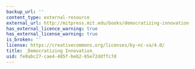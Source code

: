 ```yaml
---
backup_url: ''
content_type: external-resource
external_url: http://mitpress.mit.edu/books/democratizing-innovation
has_external_licence_warning: true
has_external_license_warning: true
is_broken: ''
license: https://creativecommons.org/licenses/by-nc-sa/4.0/
title: _Democratizing Innovation_
uid: fe0abc27-cae4-485f-beb2-65e72ddffc7d
---
```


